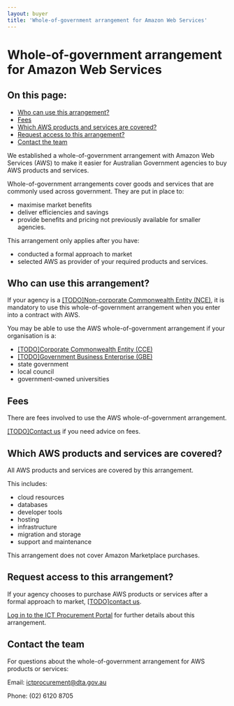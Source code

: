 ```yaml
---
layout: buyer
title: 'Whole-of-government arrangement for Amazon Web Services'
---
```


# Whole-of-government arrangement for Amazon Web Services

<nav class="au-inpage-nav-links" aria-label="in page navigation">
  <h2 class="au-inpage-nav-links__heading">On this page:</h2>
  <ul class="au-link-list">
    <li><a href="#who-can-use-this-arrangement">Who can use this arrangement?</a></li>
    <li><a href="#fees">Fees</a></li>
    <li><a href="#which-aws-products-and-services-are-covered">Which AWS products and services are covered?</a></li>
    <li><a href="#request-access-to-this-arrangement">Request access to this arrangement?</a></li>
    <li><a href="#contact-the-team">Contact the team</a></li>
  </ul>
</nav>

We established a whole-of-government arrangement with Amazon Web Services (AWS) to make it easier for Australian Government agencies to buy AWS products and services.

Whole-of-government arrangements cover goods and services that are commonly used across government. They are put in place to:

- maximise market benefits
- deliver efficiencies and savings
- provide benefits and pricing not previously available for smaller agencies.

This arrangement only applies after you have:

- conducted a formal approach to market
- selected AWS as provider of your required products and services.

## <span name="who-can-use-this-arrangement">Who can use this arrangement?</span>

If your agency is a [[TODO]Non-corporate Commonwealth Entity (NCE)](#), it is mandatory to use this whole-of-government arrangement when you enter into a contract with AWS.

You may be able to use the AWS whole-of-government arrangement if your organisation is a:

- [[TODO]Corporate Commonwealth Entity (CCE)](#)
- [[TODO]Government Business Enterprise (GBE)](#)
- state government
- local council
- government-owned universities

## <span name="fees">Fees</span>

There are fees involved to use the AWS whole-of-government arrangement.

[[TODO]Contact us](#) if you need advice on fees.

## <span name="which-aws-products-and-services-are-covered">Which AWS products and services are covered?</span>

All AWS products and services are covered by this arrangement.

This includes:

- cloud resources
- databases
- developer tools
- hosting
- infrastructure
- migration and storage
- support and maintenance

This arrangement does not cover Amazon Marketplace purchases.

## <span name="request-access-to-this-arrangement">Request access to this arrangement?</span>

If your agency chooses to purchase AWS products or services after a formal approach to market, [[TODO]contact us](#).

<a href="https://ictprocurement.service-now.com/" target="_blank">Log in to the ICT Procurement Portal</a> for further details about this arrangement.

## <span name="contact-the-team">Contact the team</span>

For questions about the whole-of-government arrangement for AWS products or services:

Email: [ictprocurement@dta.gov.au](mailto:ictprocurement@dta.gov.au)

Phone: (02) 6120 8705
